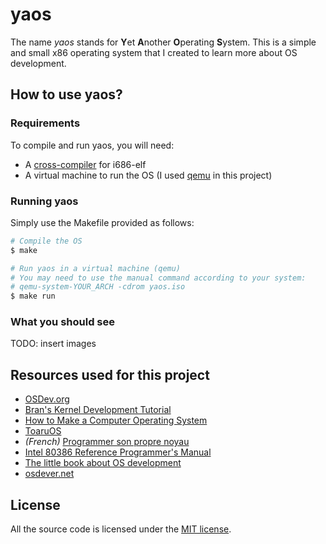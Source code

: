 # yaos

The name *yaos* stands for **Y**et **A**nother **O**perating **S**ystem. This is a simple and small x86 operating system that I created to learn more about OS development.

## How to use yaos?

### Requirements

To compile and run yaos, you will need:

- A [cross-compiler](http://wiki.osdev.org/GCC_Cross-Compiler) for i686-elf
- A virtual machine to run the OS (I used [qemu](http://wiki.qemu.org/Main_Page) in this project)

### Running yaos

Simply use the Makefile provided as follows:

```bash
# Compile the OS
$ make

# Run yaos in a virtual machine (qemu)
# You may need to use the manual command according to your system:
# qemu-system-YOUR_ARCH -cdrom yaos.iso
$ make run
```

### What you should see

TODO: insert images

## Resources used for this project

- [OSDev.org](http://wiki.osdev.org/Main_Page)
- [Bran's Kernel Development Tutorial](http://www.osdever.net/bkerndev/index.php)
- [How to Make a Computer Operating System](https://www.gitbook.com/book/samypesse/how-to-create-an-operating-system/details)
- [ToaruOS](http://toaruos.org/)
- *(French)* [Programmer son propre noyau](http://a.michelizza.free.fr/pmwiki.php?n=TutoOS.TutoOS)
- [Intel 80386 Reference Programmer's Manual](https://pdos.csail.mit.edu/6.828/2005/readings/i386/toc.htm)
- [The little book about OS development](https://littleosbook.github.io/)
- [osdever.net](http://www.osdever.net/tutorials/)

## License

All the source code is licensed under the [MIT license](https://opensource.org/licenses/mit-license.php).
